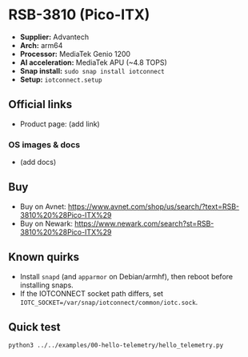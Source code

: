 # RSB-3810 (Pico-ITX)

- **Supplier:** Advantech
- **Arch:** arm64
- **Processor:** MediaTek Genio 1200
- **AI acceleration:** MediaTek APU (~4.8 TOPS)
- **Snap install:** `sudo snap install iotconnect`
- **Setup:** `iotconnect.setup`

## Official links
- Product page: (add link)

### OS images & docs
- (add docs)

## Buy
- Buy on Avnet: https://www.avnet.com/shop/us/search/?text=RSB-3810%20%28Pico-ITX%29
- Buy on Newark: https://www.newark.com/search?st=RSB-3810%20%28Pico-ITX%29

## Known quirks
- Install `snapd` (and `apparmor` on Debian/armhf), then reboot before installing snaps.
- If the IOTCONNECT socket path differs, set `IOTC_SOCKET=/var/snap/iotconnect/common/iotc.sock`.

## Quick test
```bash
python3 ../../examples/00-hello-telemetry/hello_telemetry.py
```
